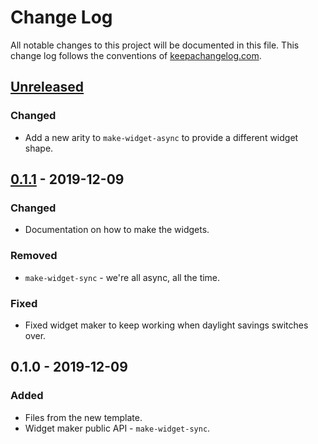 # Change Log
All notable changes to this project will be documented in this file. This change log follows the conventions of [keepachangelog.com](http://keepachangelog.com/).

## [Unreleased]
### Changed
- Add a new arity to `make-widget-async` to provide a different widget shape.

## [0.1.1] - 2019-12-09
### Changed
- Documentation on how to make the widgets.

### Removed
- `make-widget-sync` - we're all async, all the time.

### Fixed
- Fixed widget maker to keep working when daylight savings switches over.

## 0.1.0 - 2019-12-09
### Added
- Files from the new template.
- Widget maker public API - `make-widget-sync`.

[Unreleased]: https://github.com/your-name/overtone-midi/compare/0.1.1...HEAD
[0.1.1]: https://github.com/your-name/overtone-midi/compare/0.1.0...0.1.1
